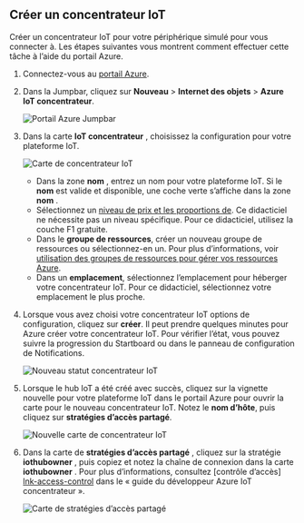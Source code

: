 ## <a name="create-an-iot-hub"></a>Créer un concentrateur IoT

Créer un concentrateur IoT pour votre périphérique simulé pour vous connecter à. Les étapes suivantes vous montrent comment effectuer cette tâche à l’aide du portail Azure.

1. Connectez-vous au [portail Azure][lnk-portal].

2. Dans la Jumpbar, cliquez sur **Nouveau** > **Internet des objets** > **Azure IoT concentrateur**.

    ![Portail Azure Jumpbar][1]

3. Dans la carte **IoT concentrateur** , choisissez la configuration pour votre plateforme IoT.

    ![Carte de concentrateur IoT][2]

    * Dans la zone **nom** , entrez un nom pour votre plateforme IoT. Si le **nom** est valide et disponible, une coche verte s’affiche dans la zone **nom** .
    * Sélectionnez un [niveau de prix et les proportions de][lnk-pricing]. Ce didacticiel ne nécessite pas un niveau spécifique. Pour ce didacticiel, utilisez la couche F1 gratuite.
    * Dans le **groupe de ressources**, créer un nouveau groupe de ressources ou sélectionnez-en un. Pour plus d’informations, voir [utilisation des groupes de ressources pour gérer vos ressources Azure][lnk-resource-groups].
    * Dans un **emplacement**, sélectionnez l’emplacement pour héberger votre concentrateur IoT. Pour ce didacticiel, sélectionnez votre emplacement le plus proche.

4. Lorsque vous avez choisi votre concentrateur IoT options de configuration, cliquez sur **créer**.  Il peut prendre quelques minutes pour Azure créer votre concentrateur IoT. Pour vérifier l’état, vous pouvez suivre la progression du Startboard ou dans le panneau de configuration de Notifications.

    ![Nouveau statut concentrateur IoT][3]

5. Lorsque le hub IoT a été créé avec succès, cliquez sur la vignette nouvelle pour votre plateforme IoT dans le portail Azure pour ouvrir la carte pour le nouveau concentrateur IoT. Notez le **nom d’hôte**, puis cliquez sur **stratégies d’accès partagé**.

    ![Nouvelle carte de concentrateur IoT][4]

6. Dans la carte de **stratégies d’accès partagé** , cliquez sur la stratégie **iothubowner** , puis copiez et notez la chaîne de connexion dans la carte **iothubowner** . Pour plus d’informations, consultez [contrôle d’accès] [ lnk-access-control] dans le « guide du développeur Azure IoT concentrateur ».

    ![Carte de stratégies d’accès partagé][5]


<!-- Images. -->
[1]: ./media/iot-hub-get-started-create-hub/create-iot-hub1.png
[2]: ./media/iot-hub-get-started-create-hub/create-iot-hub2.png
[3]: ./media/iot-hub-get-started-create-hub/create-iot-hub3.png
[4]: ./media/iot-hub-get-started-create-hub/create-iot-hub4.png
[5]: ./media/iot-hub-get-started-create-hub/create-iot-hub5.png

<!-- Links -->
[lnk-resource-groups]: ../articles/azure-portal/resource-group-portal.md
[lnk-portal]: https://portal.azure.com/
[lnk-pricing]: https://azure.microsoft.com/pricing/details/iot-hub/
[lnk-access-control]: ../articles/iot-hub/iot-hub-devguide-security.md
